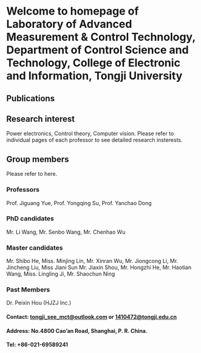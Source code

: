 # Welcome to homepage of Laboratory of Advanced Measurement & Control Technology, Department of Control Science and Technology, College of Electronic and Information, Tongji University

## Publications



## Research interest

Power electronics, Control theory, Computer vision.
Please refer to individual pages of each professor to see detailed research insterests. 

## Group members

Please refer to here.

### Professors

Prof. Jiguang Yue, Prof. Yongqing Su, Prof. Yanchao Dong

### PhD candidates

Mr. Li Wang, Mr. Senbo Wang, Mr. Chenhao Wu

### Master candidates

Mr. Shibo He, Miss. Minjing Lin, Mr. Xinran Wu, Mr. Jiongcong Li, Mr. Jincheng Liu, Miss Jiani Sun
Mr. Jiaxin Shou, Mr. Hongzhi He, Mr. Haotian Wang, Miss. Lingling Ji, Mr. Shaochun Ning

### Past Members

Dr. Peixin Hou (HJZJ Inc.)



#### Contact: tongji_see_mct@outlook.com or 1410472@tongji.edu.cn
#### Address: No.4800 Cao’an Road, Shanghai, P. R. China.
#### Tel: +86-021-69589241
